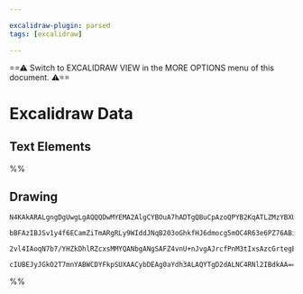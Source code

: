```yaml
---

excalidraw-plugin: parsed
tags: [excalidraw]

---
```

==⚠  Switch to EXCALIDRAW VIEW in the MORE OPTIONS menu of this document. ⚠==


# Excalidraw Data
## Text Elements
%%
## Drawing
```compressed-json
N4KAkARALgngDgUwgLgAQQQDwMYEMA2AlgCYBOuA7hADTgQBuCpAzoQPYB2KqATLZMzYBXUtiRoIACyhQ4zZAHoFAc0JRJQgEYA6bGwC2CgF7N6hbEcK4OCtptbErHALRY8RMpWdx8Q1TdIEfARcZgRmBShcZQUebTiAdho6IIR9BA4oZm4AbQBdfghcODgAZSiocVRQMEh1NKqIImVpZNqGQgQKACFcbABrZVJhDmIAYTZ8NlJuCABiADMl5bbI

bBFAzIBJSv1y4f6ECamZiTmARgRLy9WIddJNqB203oGhkfHJ6dmocg5mOC4R63e6PZ76ABihHw+HKMGCs0kfQ0gRBGwyT12+zYhwA6iR1Nxzvw1ujtljfjiEHCERJBB40Q8MeCAErCFoccLZNDE8CkpnktIAeUB2DUMCJAAZJSS7mTMWkIZwoBDcPpoRKebLQczdkrMqVCEYqjwZXy5QKFfoACpYKAAQWaXAkwQWUEZYIpQIdDzYFEkIWI3A4Qhh

2vl4IAoqN7b7/YHZkDhlRZcxsMMYQANbgANgSAFZ4vnU+nJvgAJrcfPnM3tIxsAzcGrtegEIRVc58gC+4ctrI+nOY3PQwyEo1uQxIhuNwdD+Flk8+JybfMg3UmQbOYwAnDudxCIatICyEMpQ0DZnNIwARG83g8Qbu9x7Yw4iqDsf6zsPmuCBMzCMwADipBTkaVQhj+7QLOQ6QnqMTCEBwygrrUkAZLgmjBJuqC/O2JJrEQcDcHhCAERAHBqlUpHk

cIUBEJyJGkO2T7mnYABWCDYFkpSUXAACybDEAg0aYdh3ALAQYTgD2dALNC4RNl2IBdkAA===
```
%%